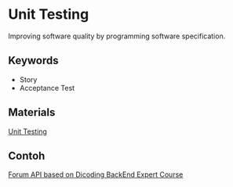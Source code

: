 # Unit Testing
Improving software quality by programming software specification.

## Keywords
- Story
- Acceptance Test

## Materials
[Unit Testing](https://docs.google.com/presentation/d/1GYu31TNuMs0-c1QL5j1-fcKmCEabK2FrNjRqRLIeQ7I/edit?usp=sharing)

## Contoh
[Forum API based on Dicoding BackEnd Expert Course](https://github.com/mohhasbias/dicoding-backend)
